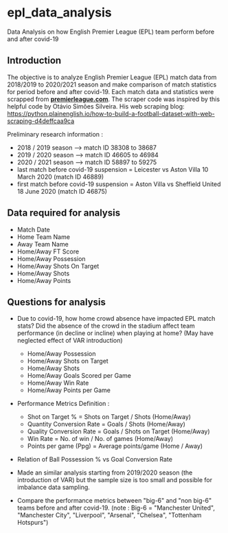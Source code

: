 # epl_data_analysis
Data Analysis on how English Premier League (EPL) team perform before and after covid-19

## Introduction
The objective is to analyze English Premier League (EPL) match data from 2018/2019 to 2020/2021 season and make comparison of match statistics for period before and after covid-19. Each match data and statistics were scrapped from **[premierleague.com](https://www.premierleague.com/)**. The scraper code was inspired by this helpful code by Otávio Simões Silveira. His web scraping blog: https://python.plainenglish.io/how-to-build-a-football-dataset-with-web-scraping-d4deffcaa9ca

Preliminary research information : 
* 2018 / 2019 season —> match ID 38308 to 38687
* 2019 / 2020 season —> match ID 46605 to 46984
* 2020 / 2021 season —> match ID 58897 to 59275
* last match before covid-19 suspension = Leicester vs Aston Villa 10 March 2020 (match ID 46889)
* first match before covid-19 suspension = Aston Villa vs Sheffield United 18 June 2020 (match ID 46875)

## Data required for analysis
* Match Date
* Home Team Name
* Away Team Name
* Home/Away FT Score
* Home/Away Possession
* Home/Away Shots On Target
* Home/Away Shots
* Home/Away Points

## Questions for analysis
* Due to covid-19, how home crowd absence have impacted EPL match stats? Did the absence of the crowd in the stadium affect team performance (in decline or incline) when playing at home? (May have neglected effect of VAR introduction)
    * Home/Away Possession
    * Home/Away Shots on Target
    * Home/Away Shots
    * Home/Away Goals Scored per Game
    * Home/Away Win Rate
    * Home/Away Points per Game

* Performance Metrics Definition :
    * Shot on Target % = Shots on Target / Shots (Home/Away)
    * Quantity Conversion Rate = Goals / Shots (Home/Away)
    * Quality Conversion Rate  = Goals / Shots on Target (Home/Away)
    * Win Rate = No. of win / No. of games (Home/Away)
    * Points per game (Ppg) = Average points/game (Home / Away)

* Relation of Ball Possession % vs Goal Conversion Rate
* Made an similar analysis starting from 2019/2020 season (the introduction of VAR) but the sample size is too small and possible for imbalance data sampling.
* Compare the performance metrics between "big-6" and "non big-6" teams before and after covid-19. (note : Big-6 = "Manchester United", "Manchester City", "Liverpool", "Arsenal", "Chelsea", "Tottenham Hotspurs")
